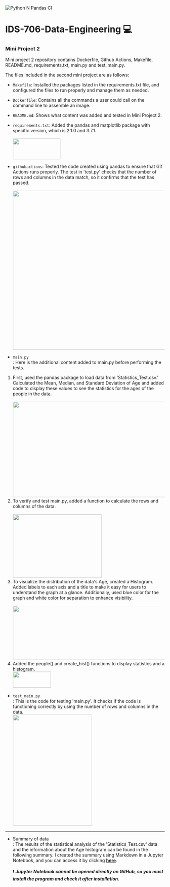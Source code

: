 ![Python N Pandas CI](https://github.com/nogibjj/Suim-Park-Mini-Project-2/actions/workflows/cicd.yml/badge.svg)
# IDS-706-Data-Engineering :computer:

### Mini Project 2</br>
Mini project 2 repository contains Dockerfile, Github Actions, Makefile, README.md, requirements.txt, main.py and test_main.py.

The files included in the second mini project are as follows:

* `Makefile`: Installed the packages listed in the requirements.txt file, and configured the files to run properly and manage them as needed.</br>

* `Dockerfile`: Contains all the commands a user could call on the command line to assemble an image.</br>

* `README.md`: Shows what content was added and tested in Mini Project 2.</br>

* `requirements.txt`: Added the pandas and matplotlib package with specific version, which is 2.1.0 and 3.7.1.</br></br>
<img src="https://github.com/suim-park/Mini-Project-2/assets/143478016/f80ed434-7d9c-47be-ad7d-079b71d1440c.png" width="150" height="65"/></br>

* `githubactions`: Tested the code created using pandas to ensure that Git Actions runs properly. The test in 'test.py' checks that the number of rows and columns in the data match, so it confirms that the test has passed.</br></br>
<img src="https://github.com/suim-park/Mini-Project-2/assets/143478016/08cc6065-1234-4a72-a991-a61cebd88d69.png" width="670" height="500"/></br>

* `main.py`</br>
: Here is the additional content added to main.py before performing the tests.
1. First, used the pandas package to load data from 'Statistics_Test.csv.' Calculated the Mean, Median, and Standard Deviation of Age and added code to display these values to see the statistics for the ages of the people in the data.</br></br>
<img src="https://github.com/nogibjj/Suim-Park-Mini-Project-2/assets/143478016/d9a81603-ba95-46d4-89a0-85c5bb707ec4.png" width="650" height="300"/></br>
2. To verify and test main.py, added a function to calculate the rows and columns of the data.</br></br>
<img src="https://github.com/nogibjj/Suim-Park-Mini-Project-2/assets/143478016/5696be40-7fde-4701-9dc5-632568112007.png" width="280" height="200"/></br>
3. To visualize the distribution of the data's Age, created a Histogram. Added labels to each axis and a title to make it easy for users to understand the graph at a glance. Additionally, used blue color for the graph and white color for separation to enhance visibility.</br></br>
<img src="https://github.com/nogibjj/Suim-Park-Mini-Project-2/assets/143478016/3819bb4c-e034-4687-8327-c82a22fd108c.png" width="540" height="170"/></br>
4. Added the people() and create_hist() functions to display statistics and a histogram.</br>
<img src="https://github.com/nogibjj/Suim-Park-Mini-Project-2/assets/143478016/5a70b08c-f796-414f-9f1a-c418a7e897f2.png" width="120" height="50"/></br>
* `test_main.py`</br>
: This is the code for testing 'main.py'. It checks if the code is functioning correctly by using the number of rows and columns in the data.</br>
<img src="https://github.com/nogibjj/Suim-Park-Mini-Project-2/assets/143478016/3cf056b1-2fbe-419d-80c5-dcff3cd27708.png" width="250" height="350"/></br>

------------------------

* Summary of data</br>
  : The results of the statistical analysis of the 'Statistics_Test.csv' data and the information about the Age histogram can be found in the following summary. I created the summary using Markdown in a Jupyter Notebook, and you can access it by clicking **[here](https://github.com/nogibjj/Suim-Park-Mini-Project-2/blob/main/Summary.ipynb)**.</br></br>
  :exclamation: ***Jupyter Notebook cannot be opened directly on GitHub, so you must install the program and check it after installation.***
